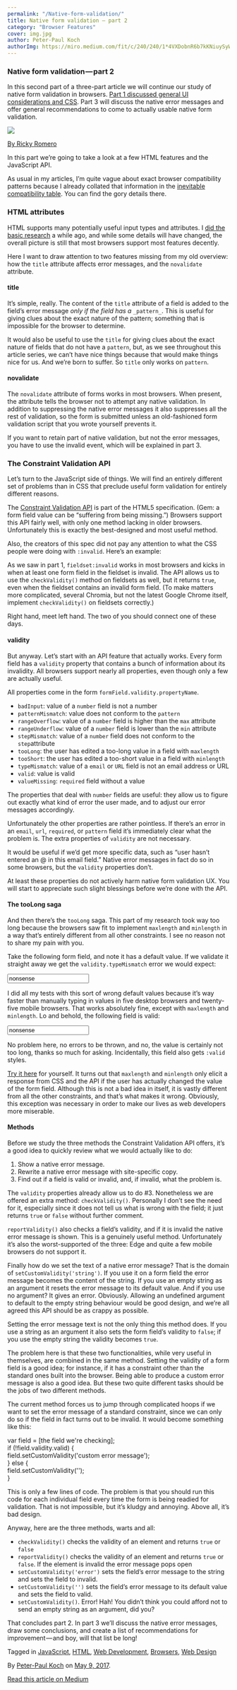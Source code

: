 ```yaml
---
permalink: "/Native-form-validation/"
title: Native form validation — part 2
category: "Browser Features"
cover: img.jpg
author: Peter-Paul Koch
authorImg: https://miro.medium.com/fit/c/240/240/1*4VXDobnR6b7kKNiuySyWTQ.jpeg
---
```


### Native form validation — part 2

In this second part of a three-part article we will continue our study of native form validation in browsers. [Part 1 discussed general UI considerations and CSS](https://medium.com/samsung-internet-dev/native-form-validation-part-1-bf8e35099f1d). Part 3 will discuss the native error messages and offer general recommendations to come to actually usable native form validation.

![](https://cdn-images-1.medium.com/max/800/1*2P0Sz5nKMeBvJ-lboKpV3w.jpeg)

[By Ricky Romero](https://www.flickr.com/photos/rickyromero/1357938629/)

In this part we’re going to take a look at a few HTML features and the JavaScript API.

As usual in my articles, I’m quite vague about exact browser compatibility patterns because I already collated that information in the [inevitable compatibility table](http://quirksmode.org/dom/forms/index.html). You can find the gory details there.

### HTML attributes

HTML supports many potentially useful input types and attributes. I [did the basic research](https://quirksmode.org/html5/inputs/) a while ago, and while some details will have changed, the overall picture is still that most browsers support most features decently.

Here I want to draw attention to two features missing from my old overview: how the `title` attribute affects error messages, and the `novalidate` attribute.

#### title

It’s simple, really. The content of the `title` attribute of a field is added to the field’s error message _only if the field has a_ `_pattern_`. This is useful for giving clues about the exact nature of the pattern; something that is impossible for the browser to determine.

It would also be useful to use the `title` for giving clues about the exact nature of fields that do not have a `pattern`, but, as we see throughout this article series, we can’t have nice things because that would make things nice for us. And we’re born to suffer. So `title` only works on `pattern`.

#### novalidate

The `novalidate` attribute of forms works in most browsers. When present, the attribute tells the browser not to attempt any native validation. In addition to suppressing the native error messages it also suppresses all the rest of validation, so the form is submitted unless an old-fashioned form validation script that you wrote yourself prevents it.

If you want to retain part of native validation, but not the error messages, you have to use the invalid event, which will be explained in part 3.

### The Constraint Validation API

Let’s turn to the JavaScript side of things. We will find an entirely different set of problems than in CSS that preclude useful form validation for entirely different reasons.

The [Constraint Validation API](https://www.w3.org/TR/html5/forms.html#constraints) is part of the HTML5 specification. (Gem: a form field value can be “suffering from being missing.”) Browsers support this API fairly well, with only one method lacking in older browsers. Unfortunately this is exactly the best-designed and most useful method.

Also, the creators of this spec did not pay any attention to what the CSS people were doing with `:invalid`. Here’s an example:

As we saw in part 1, `fieldset:invalid` works in most browsers and kicks in when at least one form field in the fieldset is invalid. The API allows us to use the `checkValidity()` method on fieldsets as well, but it returns `true`, even when the fieldset contains an invalid form field. (To make matters more complicated, several Chromia, but not the latest Google Chrome itself, implement `checkValidity()` on fieldsets correctly.)

Right hand, meet left hand. The two of you should connect one of these days.

#### validity

But anyway. Let’s start with an API feature that actually works. Every form field has a `validity` property that contains a bunch of information about its invalidity. All browsers support nearly all properties, even though only a few are actually useful.

All properties come in the form `formField.validity.propertyName`.

*   `badInput`: value of a `number` field is not a number
*   `patternMismatch`: value does not conform to the `pattern`
*   `rangeOverflow`: value of a `number` field is higher than the `max` attribute
*   `rangeUnderflow`: value of a `number` field is lower than the `min` attribute
*   `stepMismatch`: value of a `number` field does not conform to the `step`attribute
*   `tooLong`: the user has edited a too-long value in a field with `maxlength`
*   `tooShort`: the user has edited a too-short value in a field with `minlength`
*   `typeMismatch`: value of a `email` or `URL` field is not an email address or URL
*   `valid`: value is valid
*   `valueMissing`: `required` field without a value

The properties that deal with `number` fields are useful: they allow us to figure out exactly what kind of error the user made, and to adjust our error messages accordingly.

Unfortunately the other properties are rather pointless. If there’s an error in an `email`, `url`, `required`, or `pattern` field it’s immediately clear what the problem is. The extra properties of `validity` are not necessary.

It would be useful if we’d get more specific data, such as “user hasn’t entered an @ in this email field.” Native error messages in fact do so in some browsers, but the `validity` properties don’t.

At least these properties do not actively harm native form validation UX. You will start to appreciate such slight blessings before we’re done with the API.

#### The tooLong saga

And then there’s the `tooLong` saga. This part of my research took way too long because the browsers saw fit to implement `maxlength` and `minlength` in a way that’s entirely different from all other constraints. I see no reason not to share my pain with you.

Take the following form field, and note it has a default value. If we validate it straight away we get the `validity.typeMismatch` error we would expect:

<input type="URL" value="nonsense">

I did all my tests with this sort of wrong default values because it’s way faster than manually typing in values in five desktop browsers and twenty-five mobile browsers. That works absolutely fine, except with `maxlength` and `minlength`. Lo and behold, the following field is valid:

<input maxlength="5" value="nonsense">

No problem here, no errors to be thrown, and no, the value is certainly not too long, thanks so much for asking. Incidentally, this field also gets `:valid` styles.

[Try it here](https://quirksmode.org/dom/forms/examples_maxlength.html) for yourself. It turns out that `maxlength` and `minlength` only elicit a response from CSS and the API if the user has actually changed the value of the form field. Although this is not a bad idea in itself, it is vastly different from all the other constraints, and that’s what makes it wrong. Obviously, this exception was necessary in order to make our lives as web developers more miserable.

#### Methods

Before we study the three methods the Constraint Validation API offers, it’s a good idea to quickly review what we would actually like to do:

1.  Show a native error message.
2.  Rewrite a native error message with site-specific copy.
3.  Find out if a field is valid or invalid, and, if invalid, what the problem is.

The `validity` properties already allow us to do #3. Nonetheless we are offered an extra method: `checkValidity()`. Personally I don’t see the need for it, especially since it does not tell us what is wrong with the field; it just returns `true` or `false` without further comment.

`reportValidity()` also checks a field’s validity, and if it is invalid the native error message is shown. This is a genuinely useful method. Unfortunately it’s also the worst-supported of the three: Edge and quite a few mobile browsers do not support it.

Finally how do we set the text of a native error message? That is the domain of `setCustomValidity('string')`. If you use it on a form field the error message becomes the content of the string. If you use an empty string as an argument it resets the error message to its default value. And if you use no argument? It gives an error. Obviously. Allowing an undefined argument to default to the empty string behaviour would be good design, and we’re all agreed this API should be as crappy as possible.

Setting the error message text is not the only thing this method does. If you use a string as an argument it also sets the form field’s validity to `false`; if you use the empty string the validity becomes `true`.

The problem here is that these two functionalities, while very useful in themselves, are combined in the same method. Setting the validity of a form field is a good idea; for instance, if it has a constraint other than the standard ones built into the browser. Being able to produce a custom error message is also a good idea. But these two quite different tasks should be the jobs of two different methods.

The current method forces us to jump through complicated hoops if we want to set the error message of a standard constraint, since we can only do so if the field in fact turns out to be invalid. It would become something like this:

var field = \[the field we're checking\];  
if (!field.validity.valid) {  
	field.setCustomValidity('custom error message');  
} else {  
	field.setCustomValidity('');  
}

This is only a few lines of code. The problem is that you should run this code for each individual field every time the form is being readied for validation. That is not impossible, but it’s kludgy and annoying. Above all, it’s bad design.

Anyway, here are the three methods, warts and all:

*   `checkValidity()` checks the validity of an element and returns `true` or `false`
*   `reportValidity()` checks the validity of an element and returns `true` or `false`. If the element is invalid the error message pops open
*   `setCustomValidity('error')` sets the field’s error message to the string and sets the field to invalid.
*   `setCustomValidity('')` sets the field’s error message to its default value and sets the field to valid.
*   `setCustomValidity()`. Error! Hah! You didn’t think you could afford not to send an empty string as an argument, did you?

That concludes part 2. In part 3 we’ll discuss the native error messages, draw some conclusions, and create a list of recommendations for improvement — and boy, will that list be long!

Tagged in [JavaScript](https://medium.com/tag/javascript), [HTML](https://medium.com/tag/html), [Web Development](https://medium.com/tag/web-development), [Browsers](https://medium.com/tag/browsers), [Web Design](https://medium.com/tag/web-design)

By [Peter-Paul Koch](https://medium.com/@pp.koch) on [May 9, 2017](https://medium.com/p/552c78f563b).

[Read this article on Medium](https://medium.com/@pp.koch/native-form-validation-part-2-552c78f563b)
